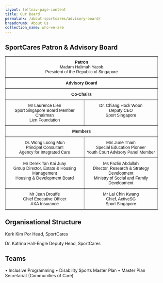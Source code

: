 ```yaml
---
layout: leftnav-page-content
title: Our Board
permalink: /about-sportcares/advisory-board/
breadcrumb: About Us
collection_name: who-we-are
---
```


## SportCares Patron & Advisory Board 

<style type="text/css">
.tg  {border-collapse:collapse;border-spacing:0;}
.tg td{font-family:Arial, sans-serif;font-size:14px;padding:10px 5px;border-style:solid;border-width:1px;overflow:hidden;word-break:normal;border-color:black;}
.tg th{font-family:Arial, sans-serif;font-size:14px;font-weight:normal;padding:10px 5px;border-style:solid;border-width:1px;overflow:hidden;word-break:normal;border-color:black;}
.tg .tg-baqh{text-align:center;vertical-align:top}
.tg .tg-amwm{font-weight:bold;text-align:center;vertical-align:top}
</style>
<table class="tg">
  <tr>
    <th class="tg-baqh" colspan="2"><span style="font-weight:bold">Patron</span><br>Madam Halimah Yacob<br>President of the Republic of Singapore</th>
  </tr>
  <tr>
    <td class="tg-amwm" colspan="2">Advisory Board</td>
  </tr>
  <tr>
    <td class="tg-amwm" colspan="2">Co-Chairs</td>
  </tr>
  <tr>
    <td class="tg-baqh">Mr Laurence Lien<br>Sport Singapore Board Member<br>Chairman<br>Lien Foundation</td>
    <td class="tg-baqh">Dr. Chiang Hock Woon<br>Deputy CEO<br>Sport Singapore</td>
  </tr>
  <tr>
    <td class="tg-amwm" colspan="2">Members</td>
  </tr>
  <tr>
    <td class="tg-baqh">Dr. Wong Loong Mun<br>Principal Consultant<br>Agency for Integrated Care</td>
    <td class="tg-baqh">Mrs June Tham<br>Special Education Pioneer<br>Youth Court Advisory Panel Member</td>
  </tr>
  <tr>
    <td class="tg-baqh">Mr Derek Tan Kai Juay<br>Group Director, Estate &amp; Housing Management<br>Housing &amp; Development Board</td>
    <td class="tg-baqh">Ms Fazlin Abdullah<br>Director, Research &amp; Strategy Development<br>Ministry of Social and Family Development</td>
  </tr>
  <tr>
    <td class="tg-baqh">Mr Jean Drouffe<br>Chief Executive Officer<br>AXA Insurance</td>
    <td class="tg-baqh">Mr Lai Chin Kwang<br>Chief, ActiveSG<br>Sport Singapore</td>
  </tr>
</table>

## Organisational Structure 

Kerk Kim Por
Head, SportCares 

Dr. Katrina Hall-Engle
Deputy Head, SportCares 

## Teams
•	Inclusive Programming
•	Disability Sports Master Plan
•	Master Plan Secretariat (Communities of Care)
